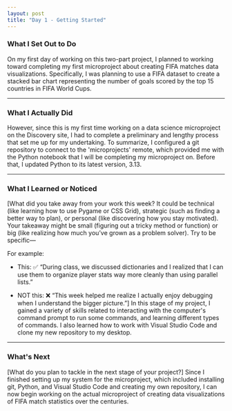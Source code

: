 ```yaml
---
layout: post
title: "Day 1 - Getting Started"
---
```


### What I Set Out to Do
On my first day of working on this two-part project, I planned to working toward completing my first microproject about creating FIFA matches data visualizations. Specifically, I was planning to use a FIFA dataset to create a stacked bar chart representing the number of goals scored by the top 15 countries in FIFA World Cups. 

---

### What I Actually Did

However, since this is my first time working on a data science microproject on the Discovery site, I had to complete a preliminary and lengthy process that set me up for my undertaking. To summarize, I configured a git repository to connect to the 'microprojects' remote, which provided me with the Python notebook that I will be completing my microproject on. Before that, I updated Python to its latest version, 3.13.

---

### What I Learned or Noticed

[What did you take away from your work this week?
It could be technical (like learning how to use Pygame or CSS Grid), strategic (such as finding a better way to plan), or personal (like discovering how you stay motivated). Your takeaway might be small (figuring out a tricky method or function) or big (like realizing how much you’ve grown as a problem solver).
Try to be specific—

For example: 
   * This: ✅ “During class, we discussed dictionaries and I realized that I can use them to organize player stats way more cleanly than using parallel lists.”

   * NOT this: ❌ “This week helped me realize I actually enjoy debugging when I understand the bigger picture.”]
In this stage of my project, I gained a variety of skills related to interacting with the computer's command prompt to run some commands, and learning different types of commands. I also learned how to work with Visual Studio Code and clone my new repository to my desktop. 
---

### What's Next

[What do you plan to tackle in the next stage of your project?]
Since I finished setting up my system for the microproject, which included installing git, Python, and Visual Studio Code and creating my own repository, I can now begin working on the actual microproject of creating data visualizations of FIFA match statistics over the centuries.
